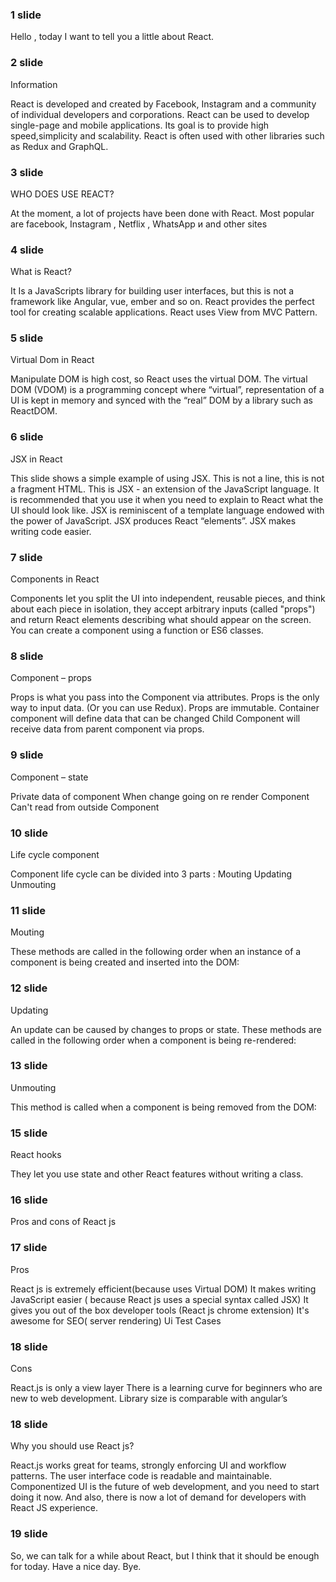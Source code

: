 ### 1 slide
Hello , today I want to tell you a little about React.
### 2 slide
Information

React is developed and created by Facebook, Instagram and a community of individual developers and corporations.
React can be used to develop single-page and mobile applications. Its goal is to provide high speed,simplicity and scalability. React is often used with other libraries such as Redux and GraphQL.

### 3 slide
WHO DOES USE REACT?

At the moment, a lot of projects have been done with React.
Most popular are facebook, Instagram , Netflix , WhatsApp и and other sites

### 4 slide
What is React?

 It Is a JavaScripts library for building user interfaces, but this is not a framework like Angular, vue, ember and so on.
React provides the perfect tool for creating scalable applications.
React uses View from MVC Pattern.

### 5 slide
Virtual Dom in React

Manipulate DOM is high cost, so  React uses the virtual DOM. The virtual DOM (VDOM) is a programming concept where “virtual”, representation of a UI is kept in memory and synced with the “real” DOM by a library such as ReactDOM.

### 6 slide
JSX in React 

This slide shows a simple example of using JSX.
This is not a line, this is not a fragment HTML.
This is JSX - an extension of the JavaScript language. It is recommended that you use it when you need to explain to React what the UI should look like. JSX is reminiscent of a template language endowed with the power of JavaScript. JSX produces React “elements”. JSX makes writing code easier. 

### 7 slide
Components in React

Components let you split the UI into independent, reusable pieces, and think about each piece in isolation, they accept arbitrary inputs (called "props") and return React elements describing what should appear on the screen.
You can create a component using a function or ES6 classes.

### 8 slide
Component – props

Props is what you pass into the Component via attributes.
Props is the only way to input data. (Or you can use Redux).
Props are immutable.
Container component will define data that can be changed
Child Component will receive data from parent component via props.

### 9 slide
Component – state

Private data of component 
When change going on re render Component
Can't read from outside Component

### 10 slide
Life cycle component

Component life cycle can be divided into 3 parts :
Mouting
Updating
Unmouting

### 11 slide     	
Mouting

These methods are called in the following order when an instance of a component is being created and inserted into the DOM:

### 12 slide
Updating

An update can be caused by changes to props or state. These methods are called in the following order when a component is being re-rendered: 

### 13 slide
Unmouting

This method is called when a component is being removed from the DOM:

### 15 slide
React hooks

They let you use state and other React features without writing a class.

### 16 slide
Pros and cons of React js
### 17 slide
Pros

React js is extremely efficient(because uses Virtual DOM)
It makes writing JavaScript easier ( because React js uses a special syntax called JSX)
It gives you out of the box developer tools  (React js chrome extension)
It's awesome for SEO( server rendering)
Ui Test Cases

### 18 slide
Cons

React.js is only a view layer
There is a learning curve for beginners who are new to web development.
 Library size  is comparable with angular’s
 
### 18 slide
Why you should use React js?

React.js works great for teams, strongly enforcing UI and workflow patterns.
The user interface code is readable and maintainable. 
Componentized UI is the future of web development, and you need to start doing it now.
And also, there is now a lot of demand for developers with React JS experience.

### 19 slide
So, we can talk for a while about React, but I think that it should be enough for today. Have a nice day. Bye.
 
 
 
 
 
 
 
 

